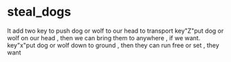 # steal_dogs
 It add two key to push  dog or wolf to our head to transport key"Z"put dog or wolf on our head , then we can bring them to anywhere , if we want. key"x"put dog or wolf down to ground , then they can run free or set , they want
